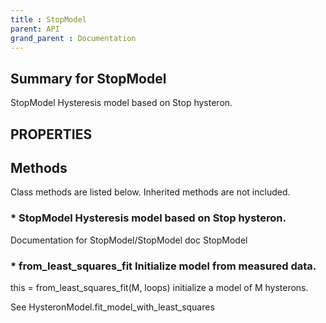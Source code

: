 ```yaml
---
title : StopModel
parent: API
grand_parent : Documentation
---
```

## Summary for StopModel
StopModel Hysteresis model based on Stop hysteron.
## PROPERTIES
## Methods
Class methods are listed below. Inherited methods are not included.
### * StopModel Hysteresis model based on Stop hysteron.
Documentation for StopModel/StopModel
doc StopModel

### * from_least_squares_fit Initialize model from measured data.

this = from_least_squares_fit(M, loops) initialize a model of M
hysterons.

See HysteronModel.fit_model_with_least_squares

